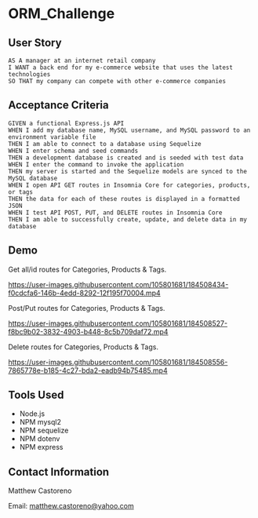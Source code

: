 # ORM_Challenge

## User Story

```
AS A manager at an internet retail company
I WANT a back end for my e-commerce website that uses the latest technologies
SO THAT my company can compete with other e-commerce companies
```

## Acceptance Criteria

```
GIVEN a functional Express.js API
WHEN I add my database name, MySQL username, and MySQL password to an environment variable file
THEN I am able to connect to a database using Sequelize
WHEN I enter schema and seed commands
THEN a development database is created and is seeded with test data
WHEN I enter the command to invoke the application
THEN my server is started and the Sequelize models are synced to the MySQL database
WHEN I open API GET routes in Insomnia Core for categories, products, or tags
THEN the data for each of these routes is displayed in a formatted JSON
WHEN I test API POST, PUT, and DELETE routes in Insomnia Core
THEN I am able to successfully create, update, and delete data in my database
```

## Demo

Get all/id routes for Categories, Products & Tags.

https://user-images.githubusercontent.com/105801681/184508434-f0cdcfa6-146b-4edd-8292-12f195f70004.mp4

Post/Put routes for Categories, Products & Tags.

https://user-images.githubusercontent.com/105801681/184508527-f8bc9b02-3832-4903-b448-8c5b709daf72.mp4

Delete routes for Categories, Products & Tags.

https://user-images.githubusercontent.com/105801681/184508556-7865778e-b185-4c27-bda2-eadb94b75485.mp4


## Tools Used

* Node.js
* NPM mysql2
* NPM sequelize 
* NPM dotenv
* NPM express

## Contact Information

Matthew Castoreno

Email: <matthew.castoreno@yahoo.com>
